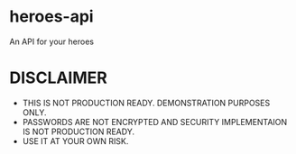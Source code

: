 # heroes-api

An API for your heroes

# DISCLAIMER

- THIS IS NOT PRODUCTION READY. DEMONSTRATION PURPOSES ONLY.
- PASSWORDS ARE NOT ENCRYPTED AND SECURITY IMPLEMENTAION IS NOT PRODUCTION READY.
- USE IT AT YOUR OWN RISK.